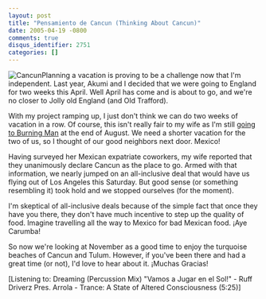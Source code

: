 ```yaml
---
layout: post
title: "Pensamiento de Cancun (Thinking About Cancun)"
date: 2005-04-19 -0800
comments: true
disqus_identifier: 2751
categories: []
---
```

![Cancun](/images/Cancun.jpg)Planning a vacation is proving to be a
challenge now that I'm independent. Last year, Akumi and I decided that
we were going to England for two weeks this April. Well April has come
and is about to go, and we're no closer to Jolly old England (and Old
Trafford).

With my project ramping up, I just don't think we can do two weeks of
vacation in a row. Of course, this isn't really fair to my wife as I'm
still [going to Burning
Man](http://haacked.com/archive/2005/02/02/2075.aspx) at the end of
August. We need a shorter vacation for the two of us, so I thought of
our good neighbors next door. Mexico!

Having surveyed her Mexican expatriate coworkers, my wife reported that
they unanimously declare Cancun as the place to go. Armed with that
information, we nearly jumped on an all-inclusive deal that would have
us flying out of Los Angeles this Saturday. But good sense (or something
resembling it) took hold and we stopped ourselves (for the moment).

I'm skeptical of all-inclusive deals because of the simple fact that
once they have you there, they don't have much incentive to step up the
quality of food. Imagine travelling all the way to Mexico for bad
Mexican food. ¡Aye Carumba!

So now we're looking at November as a good time to enjoy the turquoise
beaches of Cancun and Tulum. However, if you've been there and had a
great time (or not), I'd love to hear about it. ¡Muchas Gracias!

[Listening to: Dreaming (Percussion Mix) "Vamos a Jugar en el Sol!" -
Ruff Driverz Pres. Arrola - Trance: A State of Altered Consciousness
(5:25)]

